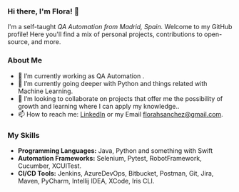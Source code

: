 ### Hi there, I'm Flora! 🦦
I'm a self-taught _QA Automation from Madrid, Spain._ Welcome to my GitHub profile! Here you'll find a mix of personal projects, contributions to open-source, and more. 

### About Me
- 🔭 I’m currently working as QA Automation .
- 🌱 I’m currently going deeper with Python and things related with Machine Learning.
- 👯 I’m looking to collaborate on projects that offer me the possibility of growth and learning where I can apply my knowledge..
- 📫 How to reach me: [LinkedIn](https://www.linkedin.com/in/florasanchez/) or my Email florahsanchez@gmail.com.

### My Skills
- **Programming Languages:** Java, Python and something with Swift
- **Automation Frameworks:** Selenium, Pytest, RobotFramework, Cucumber, XCUITest.
- **CI/CD Tools:** Jenkins, AzureDevOps, Bitbucket, Postman, Git, Jira, Maven, PyCharm, Intellij IDEA, XCode, Iris CLI.
